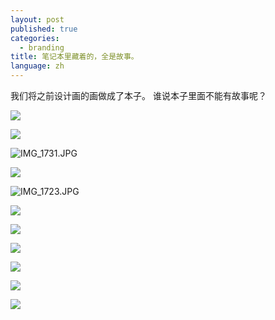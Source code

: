 ```yaml
---
layout: post
published: true
categories:
  - branding
title: 笔记本里藏着的，全是故事。
language: zh
---
```

我们将之前设计画的画做成了本子。 谁说本子里面不能有故事呢？

![]({{site.baseurl}}/image/IMG_1728.jpg)

![]({{site.baseurl}}/image/%E7%85%A7%E7%89%87IMG_1720.JPG)

![IMG_1731.JPG]({{site.baseurl}}/image/IMG_1731.JPG)

![]({{site.baseurl}}/image/%E7%85%A7%E7%89%87IMG_1721.JPG)

![IMG_1723.JPG]({{site.baseurl}}/image/IMG_1723.JPG)

![]({{site.baseurl}}/image/%E7%85%A7%E7%89%87IMG_1722.jpg)

![]({{site.baseurl}}/image/IMG_1724.JPG)

![]({{site.baseurl}}/image/IMG_1727.JPG)

![]({{site.baseurl}}/image/IMGP3887.jpg)

![]({{site.baseurl}}/image/IMG_1732.JPG)

![]({{site.baseurl}}/image/IMG_1729.JPG)

